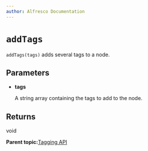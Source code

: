 ```yaml
---
author: Alfresco Documentation
---
```


# `addTags`

`addTags(tags)` adds several tags to a node.

## Parameters

-   **tags**

    A string array containing the tags to add to the node.


## Returns

void

**Parent topic:**[Tagging API](../references/API-JS-ScriptNode-Tagging.md)

